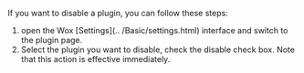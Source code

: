 If you want to disable a plugin, you can follow these steps:

1. open the Wox [Settings](.. /Basic/settings.html) interface and switch to the plugin page.
2. Select the plugin you want to disable, check the disable check box. Note that this action is effective immediately.
